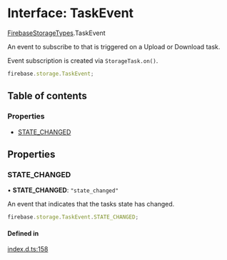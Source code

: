 # Interface: TaskEvent

[FirebaseStorageTypes](/reference/storage/modules/FirebaseStorageTypes.md).TaskEvent

An event to subscribe to that is triggered on a Upload or Download task.

Event subscription is created via `StorageTask.on()`.

```js
firebase.storage.TaskEvent;
```

## Table of contents

### Properties

- [STATE\_CHANGED](/reference/storage/interfaces/FirebaseStorageTypes.TaskEvent.md#state_changed)

## Properties

### STATE\_CHANGED

• **STATE\_CHANGED**: ``"state_changed"``

An event that indicates that the tasks state has changed.

```js
firebase.storage.TaskEvent.STATE_CHANGED;
```

#### Defined in

[index.d.ts:158](https://github.com/invertase/react-native-firebase/blob/c9b695aa8/packages/storage/lib/index.d.ts#L158)
